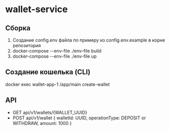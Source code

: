 # wallet-service
## Сборка
1. Создание config.env файла по примеру из config.env.example в корне репозитория
2. docker-compose --env-file ./env-file build
3. docker-compose --env-file ./env-file up

## Создание кошелька (CLI)
docker exec wallet-app-1 /app/main create-wallet

## API
 - GET api/v1/wallets/{WALLET_UUID}
 - POST api/v1/wallet
  {
  walletId: UUID,
  operationType: DEPOSIT or WITHDRAW,
  amount: 1000
  }

